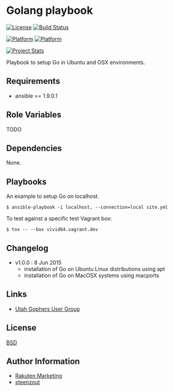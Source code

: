 # Golang playbook

[![License](https://img.shields.io/badge/license-New%20BSD-blue.svg?style=flat)](https://raw.githubusercontent.com/steenzout/go-playbook/master/LICENSE)
[![Build Status](https://travis-ci.org/steenzout/go-playbook.svg?branch=master)](https://travis-ci.org/steenzout/go-playbook)

[![Platform](http://img.shields.io/badge/platform-macosx-000000.svg?style=flat)](#)
[![Platform](http://img.shields.io/badge/platform-ubuntu-dd4814.svg?style=flat)](#)

[![Project Stats](https://www.openhub.net/p/steenzout-go-playbook/widgets/project_thin_badge.gif)](https://www.openhub.net/p/steenzout-go-playbook/)

Playbook to setup Go in Ubuntu and OSX environments.


## Requirements

- ansible == 1.9.0.1


## Role Variables

TODO


## Dependencies

None.


## Playbooks

An example to setup Go on localhost.

    $ ansible-playbook -i localhost, --connection=local site.yml

To test against a specific test Vagrant box:
 
    $ tox -- --box vivid64.vagrant.dev


## Changelog

- v1.0.0 : 8 Jun 2015
    - installation of Go on Ubuntu Linux distributions using apt
    - installation of Go on MacOSX systems using macports


## Links

- [Utah Gophers User Group](http://utahgophers.com/)


## License

[BSD](https://raw.githubusercontent.com/steenzout/go-playbook/master/LICENSE)


## Author Information

- [Rakuten Marketing](http://www.rakutenmarketing.com/)
- [steenzout](http://github.com/steenzout/)
